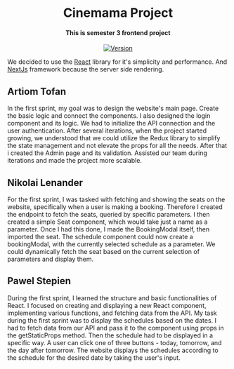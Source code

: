 <h1 align="center">Cinemama Project</h1>

<h4 align="center">This is semester 3 frontend project</h4>

<p align="center">
  <a href="https://github.com/F0rty-Tw0/NEXT_Cinemama"><img src="https://img.shields.io/github/package-json/v/F0rty-Tw0/NEXT_Cinemama.svg" alt="Version"></a>
</p>

We decided to use the [React](https://reactjs.org/) library for it's simplicity and performance.
And [NextJs](https://nextjs.org/) framework because the server side rendering.

## Artiom Tofan

In the first sprint, my goal was to design the website's main page. Create the basic logic and connect the components.
I also designed the login component and its logic. We had to initialize the API connection and the user authentication.
After several iterations, when the project started growing, we understood that we could utilize the Redux library to simplify the state management and not elevate the props for all the needs.
After that i created the Admin page and its validation.
Assisted our team during iterations and made the project more scalable.

## Nikolai Lenander

For the first sprint, I was tasked with fetching and showing the seats on the website, specifically when a user is making a booking. Therefore I created the endpoint to fetch the seats, queried by specific parameters. I then created a simple Seat component, which would take just a name as a parameter. Once I had this done, I made the BookingModal itself, then imported the seat. The schedule component could now create a bookingModal, with the currently selected schedule as a parameter. We could dynamically fetch the seat based on the current selection of parameters and display them.

## Pawel Stepien

During the first sprint, I learned the structure and basic functionalities of React.
I focused on creating and displaying a new React component, implementing various functions, and fetching data from the API.
My task during the first sprint was to display the schedules based on the dates. I had to fetch data from our API and pass it to the component using props in the getStaticProps method. Then the schedule had to be displayed in a specific way.
A user can click one of three buttons - today, tomorrow, and the day after tomorrow. The website displays the schedules according to the schedule for the desired date by taking the user's input.
